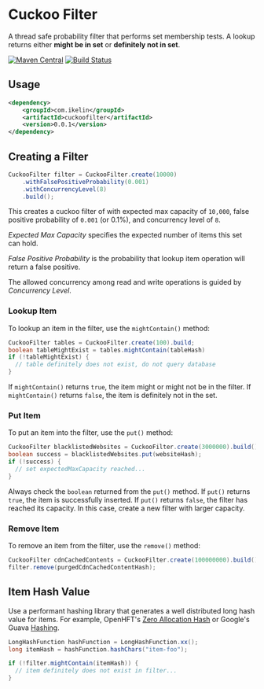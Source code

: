 # Cuckoo Filter

A thread safe probability filter that performs set membership tests.  A lookup returns either __might be in set__ or __definitely not in set__.

[![Maven Central](https://maven-badges.herokuapp.com/maven-central/com.ikelin/cuckoofilter/badge.svg)](https://maven-badges.herokuapp.com/maven-central/com.ikelin/cuckoofilter)
[![Build Status](https://travis-ci.org/com.ikelin/cuckoofilter.svg?branch=master)](https://travis-ci.org/com.ikelin/cuckoofilter)

## Usage

```xml
<dependency>
    <groupId>com.ikelin</groupId>
    <artifactId>cuckoofilter</artifactId>
    <version>0.0.1</version>
</dependency>

```

## Creating a Filter

```java
CuckooFilter filter = CuckooFilter.create(10000)
    .withFalsePositiveProbability(0.001)
    .withConcurrencyLevel(8)
    .build();
```

This creates a cuckoo filter of with expected max capacity of `10,000`, false positive probability of `0.001` (or 0.1%), and concurrency level of `8`.

*Expected Max Capacity* specifies the expected number of items this set can hold.

*False Positive Probability* is the probability that lookup item operation will return a false positive.

The allowed concurrency among read and write operations is guided by *Concurrency Level*.

### Lookup Item

To lookup an item in the filter, use the `mightContain()` method:

```java
CuckooFilter tables = CuckooFilter.create(100).build;
boolean tableMightExist = tables.mightContain(tableHash)
if (!tableMightExist) {
  // table definitely does not exist, do not query database
}
```

If `mightContain()` returns `true`, the item might or might not be in the filter.  If `mightContain()` returns `false`, the item is definitely not in the set.
 
### Put Item

To put an item into the filter, use the `put()` method:

```java
CuckooFilter blacklistedWebsites = CuckooFilter.create(3000000).build();
boolean success = blacklistedWebsites.put(websiteHash);
if (!success) {
  // set expectedMaxCapacity reached...
}

```

Always check the `boolean` returned from the `put()` method.  If `put()` returns `true`, the item is successfully inserted. If `put()` returns `false`, the filter has reached its capacity.  In this case, create a new filter with larger capacity. 

### Remove Item

To remove an item from the filter, use the `remove()` method:

```java
CuckooFilter cdnCachedContents = CuckooFilter.create(100000000).build();
filter.remove(purgedCdnCachedContentHash);
```

## Item Hash Value

Use a performant hashing library that generates a well distributed long hash value for items.  For example, OpenHFT's [Zero Allocation Hash](https://github.com/OpenHFT/Zero-Allocation-Hashing) or Google's Guava [Hashing](https://github.com/google/guava/wiki/HashingExplained).

```java
LongHashFunction hashFunction = LongHashFunction.xx();
long itemHash = hashFunction.hashChars("item-foo");

if (!filter.mightContain(itemHash)) {
  // item definitely does not exist in filter...
}
```
